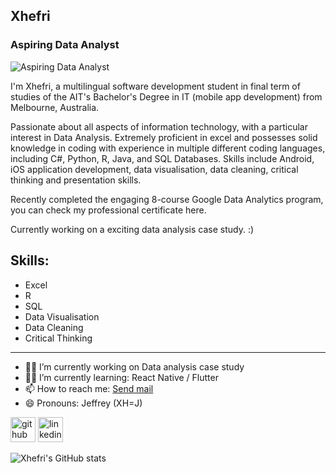 ## Xhefri
### Aspiring Data Analyst
![Aspiring Data Analyst](https://media-exp1.licdn.com/dms/image/C4E16AQG3LYFNEjGX6g/profile-displaybackgroundimage-shrink_350_1400/0/1623645717353?e=1639008000&v=beta&t=vknproLQrT1y6xKhSy3QocZmTws8Oe4IYHBbbfc_weg)

I'm Xhefri, a multilingual software development student in final term of studies of the AIT's Bachelor's Degree in IT (mobile app development) from Melbourne, Australia.

Passionate about all aspects of information technology, with a particular interest in Data Analysis. Extremely proficient in excel and possesses solid knowledge in coding with experience in multiple different coding languages, including C#, Python, R, Java, and SQL Databases. Skills include Android, iOS application development, data visualisation, data cleaning, critical thinking and presentation skills.

Recently completed the engaging 8-course Google Data Analytics program, you can check my professional certificate here.

Currently working on a exciting data analysis case study. :)

Skills: 
-----
* Excel 
* R  
* SQL 
* Data Visualisation
* Data Cleaning
* Critical Thinking
-----

- 👨‍💻 I’m currently working on Data analysis case study 
- 👨‍💻 I’m currently learning: React Native / Flutter 
- 📫 How to reach me:  <a href="mailto:xhefri.bala@outlook.com">Send mail</a> 
- 😄 Pronouns: Jeffrey (XH=J)


[<img src='https://cdn.jsdelivr.net/npm/simple-icons@3.0.1/icons/github.svg' alt='github' height='40'>](https://github.com/https://github.com/XB-bit)  [<img src='https://cdn.jsdelivr.net/npm/simple-icons@3.0.1/icons/linkedin.svg' alt='linkedin' height='40'>](https://www.linkedin.com/in/https://www.linkedin.com/in/xhefri-bala-801871174/)  


  


![Xhefri's GitHub stats](https://github-readme-stats.vercel.app/api?username=XB-bit&show_icons=true&theme=prussian&border_color:#ADD8E6)



